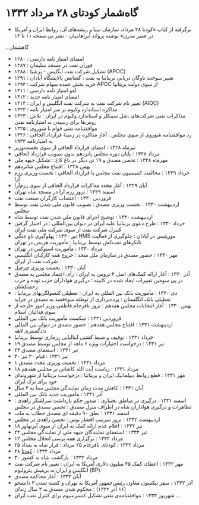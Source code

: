 # گاه‌شمار کودتای ۲۸ مرداد ۱۳۳۲

- برگرفته از کتاب «کودتا ۲۸ مرداد، سازمان سیا و ریشه‌های آن، روابط ایران و آمریکا در عصر مدرن» نوشته یرواند آبراهامیان - نشر نی
صفحه ۱۱ تا ۱۴

...گاهشمار
- ۱۲۸۰
	: امضای امتیاز نامه دارسی
- ۱۲۸۷
	: فوران نفت در مسجد سلیمان
- ۱۲۸۸
	: تشکیل شرکت نفت انگلیس - پرشیا (APOC)
- ۱۲۹۱
	: تغییر سوخت ناوگان دریایی بریتانیا به نفت
	: گشایش پالایشگاه آبادان
- ۱۲۹۳
	: خرید بخش عمده سهام شرکت APOC از سوی دولت بریتانیا
- ۱۳۱۱
	: لغو امتیاز نامه دارسی
- ۱۳۱۲
	: امضای امتیاز نامه جدید
- ۱۳۱۴
	: تغییر نام شرکت نفت به شرکت نفت انگلیس و ایران (AIOC)
- ۱۳۲۲
	: مذاکره استاندارد وکیوم بر سر امتیاز نامه
- ۱۳۲۳
	‍: مذاکرات نفتی شرکت‌های ،شل سینکلر و استاندارد وکیوم در ایران
	: تلاش روس‌ها برای رسیدن به امتیازنامه نفتی
- ۱۳۲۵
	: موافقتنامه نفتی قوام با شوروی
- ۱۳۲۶
	: رد موافقتنامه شوروی از سوی مجلس
	: آغاز مذاکره در زمینهٔ قرارداد الحاقی به امتیازنامه ۱۹۳۳
- تیرماه ۱۳۲۸
	: امضای قرارداد الحاقی از سوی نخست‌وزیر
- مرداد ۱۳۲۸
	: پایان دوره مجلس پانزدهم بدون تصویب قرارداد الحاقی
- مهرماه ۱۳۲۸
	: تحصن مصدق و ۱۹ تن دیگر در باغ کاخ
	: تشکیل جبهه ملی
- بهمن ۱۳۲۸
	: افتتاح مجلس شانزدهم
- خرداد ۱۳۲۹
	: مخالفت کمیسیون نفت مجلس با قرارداد الحاقی
	: نخست وزیری رزم آرا
- آبان ۱۳۲۹
	: آغاز مجدد مذاکرات قرارداد الحاقی از سوی رزم‌آرا
- اسفند ۱۳۲۹
	: ترور رزم آرا در مسجد شاه تهران
- فروردین ۱۳۳۰
	: اعتصاب کارگران صنعت نفت
- اردیبهشت ۱۳۳۰
	: نخست وزیری مصدق
	: تصويب قانون ملی شدن نفت توسط مجلس
- اردیبهشت ۱۳۳۰
	: توشیح اجرای قانون ملی شدن نفت توسط شاه
- خرداد ۱۳۳۰
	: طرح دعوی بریتانیا علیه ایران در دیوان بین‌المللی
	: در اختیار گرفتن کنترل شرکت نفت از سوی شرکت ملی نفت ایران
- تیر ۱۳۳۰
	: پهلوگیری ناو جنگی HMS موریتیس در آبادان
	: جلوگیری از فعالیت تانکرهای نفت‌کش توسط بریتانیا
	: مأموریت هریمن در تهران
- مرداد ۱۳۳۰
	: مأموریت استوکس در تهران
- مهر ۱۳۳۰
	: حضور مصدق در سازمان ملل متحد
	: خروج همه کارکنان انگلیسی شرکت نفت از ایران
- آبان ۱۳۳۰
	: نخست وزیری چرچیل
- آذر ۱۳۳۰
	: آغاز ارائه کمک‌های اصل ۴ ترومن به ایران
	: رأی اعتماد مجلس به مصدق در پی سومین تغییرات ایجاد شده در کابینه
	: درگیری هواداران حزب توده و حزب زحمتکشان
- دی ۱۳۳۰
	: مأموریت بانک بین المللی به ایران
	: تعطیلی کنسولگریهای بریتانیا
	: تعطیلی بانک انگلستان
	: پرده‌برداری از توطئه سوء‌قصد به مصدق در جراید
- بهمن ۱۳۳۰
  : آغاز انتخابات مجلس هفدهم
	: ترور نافرجام فاطمی وزیر امور خارجه از سوی فدائیان اسلام
- فروردین ۱۳۳۱
	: شکست مأموریت بانک بین المللی
- اردیبهشت ۱۳۳۱
	: افتتاح مجلس هفدهم
	: حضور مصدق در دیوان بین المللی دادگستری لاهه
- خرداد ۱۳۳۱
	: توقیف و ضبط کشتی ایتالیایی رزماری توسط بریتانیا
-  ۱۹ تیر ۱۳۳۱
	: درخواست اختیارات ویژه ۶ ماهه از مجلس توسط مصدق
- ۲۳ تیر ۱۳۳۱
	: استعفای مصدق
- ۳۰ تیر ۱۳۳۱
	: قیام ۳۰ تیر
- ۱ مرداد ۱۳۳۱
	: نخست وزیری مجدد مصدق
- ۱۸ مرداد ۱۳۳۱
	: ریاست آیت الله کاشانی بر مجلس هفدهم
- مهر ۱۳۳۱
	: قطع روابط دیپلماتیک ایران و بریتانیا
	: درخواست بریتانیا از شهروندان خود برای ترک ایران
- آبان ۱۳۳۱
	: کاهش مدت زمان نمایندگی مجلس سنا به ۲ سال
- آذر ۱۳۳۱
	: مأموریت جدید بانک بین المللی
- اسفند ۱۳۳۱
	: درگیری در مناطق بختیاری
	: صدور حکم بازداشت سرلشگر زاهدی
	: تظاهرات و درگیری هواداران شاه در اطراف منزل مصدق
	: تحصن مصدق در مجلس
- اسفند ۱۳۳۱
	: نطق ۹۰ دقیقه ای مصدق خطاب به ملت
- اردیبهشت ۱۳۳۲
	: ترور سرتیپ افشار توس
	: تحصن زاهدی در مجلس
- ۱۸ تیر ۱۳۳۲
	: اعلام عدم ارائه کمک به ایران از سوی آیزنهاور
- ۲۴ تیر ۱۳۳۲
	: استعفای نمایندگان جبهه ملی از نمایندگی مجلس
- ۱۲ مرداد ۱۳۳۲
	: برگزاری همه پرسی انحلال مجلس
- ۲۵ مرداد ۱۳۳۲
	: کودتای نافرجام ۲۵ مرداد
	: فرار شاه به بغداد
- ۲۸ مرداد ۱۳۳۲
	: [کودتا](https://w.wiki/3trA)
- ۳۰ مرداد ۱۳۳۲
	: بازگشت شاه به کشور
- مهر ۱۳۳۲
	: اعطای کمک ۴۵ میلیون دلاری آمریکا به ایران
	: تغییر نام شرکت نفت انگلیس و ایران به بریتیش پترولیوم (BP)
- آبان ۱۳۳۲
	: آغاز محاکمه مصدق
- آذر ۱۳۳۲
	: سفر نیکسون معاون رئیس‌جمهور آمریکا به تهران و کشته شدن ۳ دانشجو (۱۶ آذر ۱۳۳۲)
	: محکوم شدن مصدق به ۳ سال زندان
- شهریور ۱۳۳۳
	: موافقتنامه‌ی نفتی تشکیل کنسرسیوم برای کنترل نفت ایران
...